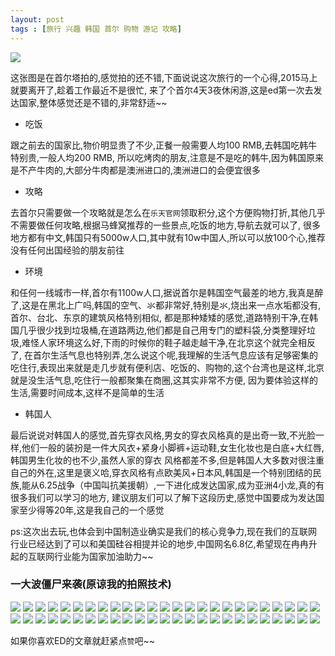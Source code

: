 ```yaml
---
layout: post
tags : [旅行 兴趣 韩国 首尔 购物 游记 攻略]
---
```


 <img src='/assets/articles/2015-12-15/DSC6590.jpg' />

这张图是在首尔塔拍的,感觉拍的还不错,下面说说这次旅行的一个心得,2015马上就要离开了,趁着工作最近不是很忙,
来了个首尔4天3夜休闲游,这是ed第一次去发达国家,整体感觉还是不错的,非常舒适~~

* 吃饭

跟之前去的国家比,物价明显贵了不少,正餐一般需要人均100 RMB,去韩国吃韩牛特别贵,一般人均200 RMB,
所以吃烤肉的朋友,注意是不是吃的韩牛,因为韩国原来是不产牛肉的,大部分牛肉都是澳洲进口的,澳洲进口的会便宜很多

* 攻略

去首尔只需要做一个攻略就是怎么在`乐天官网`领取积分,这个方便购物打折,其他几乎不需要做任何攻略,根据马蜂窝推荐的一些景点,吃饭的地方,导航去就可以了,
很多地方都有中文,韩国只有5000w人口,其中就有10w中国人,所以可以放100个心,推荐没有任何出国经验的朋友前往

* 环境

和任何一线城市一样,首尔有1100w人口,据说首尔是韩国空气最差的地方,我真是醉了,这是在黑北上广吗,韩国的空气、氺都非常好,特别是氺,烧出来一点水垢都没有,首尔、台北、东京的建筑风格特别相似,
都是那种矮矮的感觉,道路特别干净,在韩国几乎很少找到垃圾桶,在道路两边,他们都是自己用专门的塑料袋,分类整理好垃圾,难怪人家环境这么好,下雨的时候你的鞋子越走越干净,在北京这个就完全相反了,
在首尔生活气息也特别弄,怎么说这个呢,我理解的生活气息应该有足够密集的吃住行,表现出来就是走几步就有便利店、吃饭的、购物的,这个台湾也是这样,北京就是没生活气息,吃住行一般都聚集在商圈,这其实非常不方便,
因为要体验这样的生活,需要时间成本,这样不是简单的生活

* 韩国人

最后说说对韩国人的感觉,首先穿衣风格,男女的穿衣风格真的是出奇一致,不光脸一样,他们一般的装扮是一件大风衣+紧身小脚裤+运动鞋,女生化妆也是白底+大红唇,韩国男生化妆的也不少,虽然人家的穿衣
风格都差不多,但是韩国人大多数对很注重自己的外在,这里是褒义哈,穿衣风格有点欧美风+日本风,韩国是一个特别团结的民族,能从6.25战争（中国叫抗美援朝）,一下进化成发达国家,成为亚洲4小龙,真的有很多我们可以学习的地方,
建议朋友们可以了解下这段历史,感觉中国要成为发达国家至少得等20年,这是我自己的一个感觉

ps:这次出去玩,也体会到中国制造业确实是我们的核心竞争力,现在我们的互联网行业已经达到了可以和美国硅谷相提并论的地步,中国网名6.8亿,希望现在冉冉升起的互联网行业能为国家加油助力~~

### 一大波僵尸来袭(原谅我的拍照技术)

 <img src='/assets/articles/2015-12-15/DSC6474.jpg' />
 <img src='/assets/articles/2015-12-15/DSC6479.jpg' />
 <img src='/assets/articles/2015-12-15/DSC6480.jpg' />
 <img src='/assets/articles/2015-12-15/DSC6487.jpg' />
 <img src='/assets/articles/2015-12-15/DSC6510.jpg' />
 <img src='/assets/articles/2015-12-15/DSC6517.jpg' />
 <img src='/assets/articles/2015-12-15/DSC6530.jpg' />
 <img src='/assets/articles/2015-12-15/DSC6544.jpg' />
 <img src='/assets/articles/2015-12-15/DSC6561.jpg' />
 <img src='/assets/articles/2015-12-15/DSC6562.jpg' />
 <img src='/assets/articles/2015-12-15/DSC6563.jpg' />
 <img src='/assets/articles/2015-12-15/DSC6574.jpg' />
 <img src='/assets/articles/2015-12-15/DSC6585.jpg' />
 <img src='/assets/articles/2015-12-15/DSC6588.jpg' />
 <img src='/assets/articles/2015-12-15/DSC6603.jpg' />
 <img src='/assets/articles/2015-12-15/IMG_3602.jpg' />
 <img src='/assets/articles/2015-12-15/IMG_3648.jpg' />
 <img src='/assets/articles/2015-12-15/IMG_3662.jpg' />
 <img src='/assets/articles/2015-12-15/IMG_3675.jpg' />
 <img src='/assets/articles/2015-12-15/IMG_3710.jpg' />
 <img src='/assets/articles/2015-12-15/IMG_3711.jpg' />
 <img src='/assets/articles/2015-12-15/IMG_3712.jpg' />
 <img src='/assets/articles/2015-12-15/IMG_3723.jpg'/>
 <img src='/assets/articles/2015-12-15/IMG_3724.jpg' />
 <img src='/assets/articles/2015-12-15/IMG_3732.jpg' />
 <img src='/assets/articles/2015-12-15/IMG_3746.jpg' />
 <img src='/assets/articles/2015-12-15/IMG_3748.jpg' />
 <img src='/assets/articles/2015-12-15/IMG_3757.jpg' />
 <img src='/assets/articles/2015-12-15/IMG_3805.jpg' />
 <img src='/assets/articles/2015-12-15/IMG_3821.jpg' />
 <img src='/assets/articles/2015-12-15/IMG_3831.jpg' />
 <img src='/assets/articles/2015-12-15/IMG_3837.jpg' />
 <img src='/assets/articles/2015-12-15/IMG_3849.jpg' />
 <img src='/assets/articles/2015-12-15/IMG_3853.jpg' />
 <img src='/assets/articles/2015-12-15/IMG_3867.jpg' />
 <img src='/assets/articles/2015-12-15/IMG_3887.jpg' />
 <img src='/assets/articles/2015-12-15/IMG_3898.jpg' />
 <img src='/assets/articles/2015-12-15/IMG_3919.jpg' />
 <img src='/assets/articles/2015-12-15/IMG_3933.jpg' />
 <img src='/assets/articles/2015-12-15/IMG_3937.jpg' />
 <img src='/assets/articles/2015-12-15/IMG_3939.jpg' />
 <img src='/assets/articles/2015-12-15/IMG_3942.jpg' />
 <img src='/assets/articles/2015-12-15/IMG_3946.jpg' />
 <img src='/assets/articles/2015-12-15/IMG_3947.jpg' />
 <img src='/assets/articles/2015-12-15/IMG_3951.jpg' />
 <img src='/assets/articles/2015-12-15/IMG_3954.jpg' />
 <img src='/assets/articles/2015-12-15/IMG_3956.jpg' />
 <img src='/assets/articles/2015-12-15/IMG_3960.jpg' />
 <img src='/assets/articles/2015-12-15/IMG_3962.jpg' />
 <img src='/assets/articles/2015-12-15/IMG_3968.jpg' />

如果你喜欢ED的文章就赶紧点`赞`吧~~

